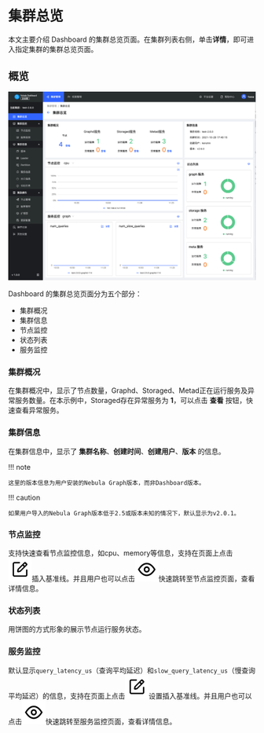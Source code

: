 # 集群总览

本文主要介绍 Dashboard 的集群总览页面。在集群列表右侧，单击**详情**，即可进入指定集群的集群总览页面。

## 概览

![overview](../figs/ds-001.png)

Dashboard 的集群总览页面分为五个部分：

- 集群概况
- 集群信息
- 节点监控
- 状态列表
- 服务监控

### 集群概况

在集群概况中，显示了节点数量，Graphd、Storaged、Metad正在运行服务及异常服务数量。在本示例中，Storaged存在异常服务为 **1**，可以点击 **查看** 按钮，快速查看异常服务。

### 集群信息

在集群信息中，显示了 **集群名称**、**创建时间**、**创建用户**、**版本** 的信息。

!!! note

    这里的版本信息为用户安装的Nebula Graph版本，而非Dashboard版本。

!!! caution

    如果用户导入的Nebula Graph版本低于2.5或版本未知的情况下，默认显示为v2.0.1。

### 节点监控

支持快速查看节点监控信息，如cpu、memory等信息，支持在页面上点击![setup](../figs/Setup.png)插入基准线。并且用户也可以点击![watch](../figs/watch.png)快速跳转至节点监控页面，查看详情信息。

### 状态列表

用饼图的方式形象的展示节点运行服务状态。

### 服务监控

默认显示`query_latency_us`（查询平均延迟）和`slow_query_latency_us`（慢查询平均延迟）的信息，支持在页面上点击![setup](../figs/Setup.png)设置插入基准线。并且用户也可以点击![watch](../figs/watch.png)快速跳转至服务监控页面，查看详情信息。